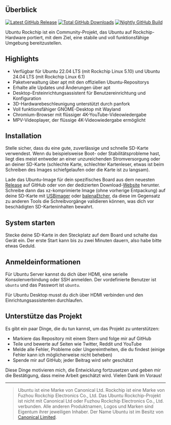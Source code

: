 ## Überblick

[![Latest GitHub Release](https://img.shields.io/github/release/Joshua-Riek/ubuntu-rockchip.svg?label=Latest%20Release)](https://github.com/Joshua-Riek/ubuntu-rockchip/releases/latest)
[![Total GitHub Downloads](https://img.shields.io/github/downloads/Joshua-Riek/ubuntu-rockchip/total.svg?&color=E95420&label=Total%20Downloads)](https://github.com/Joshua-Riek/ubuntu-rockchip/releases)
[![Nightly GitHub Build](https://github.com/Joshua-Riek/ubuntu-rockchip/actions/workflows/nightly.yml/badge.svg)](https://github.com/Joshua-Riek/ubuntu-rockchip/actions/workflows/nightly.yml)

Ubuntu Rockchip ist ein Community-Projekt, das Ubuntu auf Rockchip-Hardware portiert, mit dem Ziel, eine stabile und voll funktionsfähige Umgebung bereitzustellen.

## Highlights

* Verfügbar für Ubuntu 22.04 LTS (mit Rockchip Linux 5.10) und Ubuntu 24.04 LTS (mit Rockchip Linux 6.1)
* Paketverwaltung über apt mit den offiziellen Ubuntu-Repositorys
* Erhalte alle Updates und Änderungen über apt
* Desktop-Ersteinrichtungsassistent für Benutzereinrichtung und Konfiguration
* 3D-Hardwarebeschleunigung unterstützt durch panfork
* Voll funktionsfähiger GNOME-Desktop mit Wayland
* Chromium-Browser mit flüssiger 4K-YouTube-Videowiedergabe
* MPV-Videoplayer, der flüssige 4K-Videowiedergabe ermöglicht

## Installation

Stelle sicher, dass du eine gute, zuverlässige und schnelle SD-Karte verwendest. Wenn du beispielsweise Boot- oder Stabilitätsprobleme hast, liegt dies meist entweder an einer unzureichenden Stromversorgung oder an deiner SD-Karte (schlechte Karte, schlechter Kartenleser, etwas ist beim Schreiben des Images schiefgelaufen oder die Karte ist zu langsam).

Lade das Ubuntu-Image für dein spezifisches Board aus dem neuesten [Release](https://github.com/Joshua-Riek/ubuntu-rockchip/releases) auf GitHub oder von der dedizierten Download-[Website](https://joshua-riek.github.io/ubuntu-rockchip-download/) herunter. Schreibe dann das xz-komprimierte Image (ohne vorherige Entpackung) auf deine SD-Karte mit [USBimager](https://bztsrc.gitlab.io/usbimager/) oder [balenaEtcher](https://www.balena.io/etcher), da diese im Gegensatz zu anderen Tools die Schreibvorgänge validieren können, was dich vor beschädigten SD-Karteninhalten bewahrt.

## System starten

Stecke deine SD-Karte in den Steckplatz auf dem Board und schalte das Gerät ein. Der erste Start kann bis zu zwei Minuten dauern, also habe bitte etwas Geduld.

## Anmeldeinformationen

Für Ubuntu Server kannst du dich über HDMI, eine serielle Konsolenverbindung oder SSH anmelden. Der vordefinierte Benutzer ist `ubuntu` und das Passwort ist `ubuntu`.

Für Ubuntu Desktop musst du dich über HDMI verbinden und den Einrichtungsassistenten durchlaufen.

## Unterstütze das Projekt

Es gibt ein paar Dinge, die du tun kannst, um das Projekt zu unterstützen:

* Markiere das Repository mit einem Stern und folge mir auf GitHub
* Teile und bewerte auf Seiten wie Twitter, Reddit und YouTube
* Melde alle Fehler, Probleme oder Ungereimtheiten, die du findest (einige Fehler kann ich möglicherweise nicht beheben)
* Spende mir auf GitHub; jeder Beitrag wird sehr geschätzt

Diese Dinge motivieren mich, die Entwicklung fortzusetzen und geben mir die Bestätigung, dass meine Arbeit geschätzt wird. Vielen Dank im Voraus!

---
> Ubuntu ist eine Marke von Canonical Ltd. Rockchip ist eine Marke von Fuzhou Rockchip Electronics Co., Ltd. Das Ubuntu Rockchip-Projekt ist nicht mit Canonical Ltd oder Fuzhou Rockchip Electronics Co., Ltd. verbunden. Alle anderen Produktnamen, Logos und Marken sind Eigentum ihrer jeweiligen Inhaber. Der Name Ubuntu ist im Besitz von [Canonical Limited](https://ubuntu.com/).
